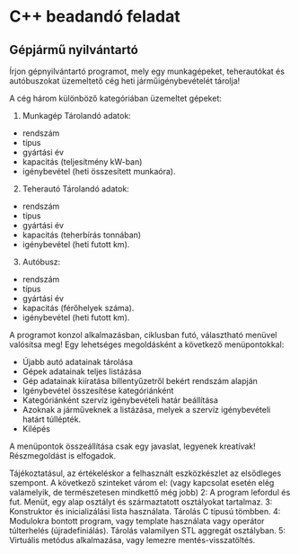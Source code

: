 # C++ beadandó feladat
## Gépjármű nyilvántartó

Írjon gépnyilvántartó programot, mely egy munkagépeket, teherautókat és autóbuszokat üzemeltető cég heti járműigénybevételét tárolja!

A cég három különböző kategóriában üzemeltet gépeket:

1. Munkagép
Tárolandó adatok:
* rendszám
* típus
* gyártási év
* kapacitás (teljesítmény kW-ban)
* igénybevétel (heti összesített munkaóra).

2. Teherautó
Tárolandó adatok:
* rendszám
* típus
* gyártási év
* kapacitás (teherbírás tonnában)
* igénybevétel (heti futott km).

3. Autóbusz:
* rendszám
* típus
* gyártási év
* kapacitás (férőhelyek száma).
* igénybevétel (heti futott km).

A programot konzol alkalmazásban, ciklusban futó, választható menüvel valósítsa meg!
Egy lehetséges megoldásként a következő menüpontokkal:
* Újabb autó adatainak tárolása
* Gépek adatainak teljes listázása
* Gép adatainak kiíratása billentyűzetről bekért rendszám alapján
* Igénybevétel összesítése kategóriánként
* Kategóriánként szervíz igénybevételi határ beállítása
* Azoknak a járműveknek a listázása, melyek a szervíz igénybevételi határt túllépték.
* Kilépés

A menüpontok összeállítása csak egy javaslat, legyenek kreatívak! Részmegoldást is elfogadok. 

Tájékoztatásul, az értékeléskor a felhasznált eszközkészlet az elsődleges szempont. A következő szinteket várom el:
(vagy kapcsolat esetén elég valamelyik, de természetesen mindkettő még jobb)
2: A program lefordul és fut. Menüt, egy alap osztályt és származtatott osztályokat tartalmaz.
3: Konstruktor és inicializálási lista használata. Tárolás C típusú tömbben.
4: Modulokra bontott program, vagy template használata vagy operátor túlterhelés (újradefiniálás). Tárolás valamilyen STL aggregát osztályban.
5: Virtuális metódus alkalmazása, vagy lemezre mentés-visszatöltés.
